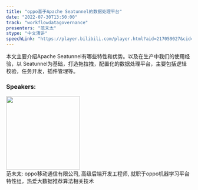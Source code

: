 ```yaml
---
title: "oppo基于Apache Seatunnel的数据处理平台"
date: "2022-07-30T13:50:00"
track: "workflowdatagovernance"
presenters: "范未太"
stype: "中文演讲"
speechLink: "https://player.bilibili.com/player.html?aid=217059027&cid=806301137&page=1"
---
```

本文主要介绍Apache Seatunnel有哪些特性和优势。以及在生产中我们的使用经验，以 Seatunnel为基础，打造拖拉拽，配置化的数据处理平台，主要包括逻辑校验，任务开发，插件管理等。
 ### Speakers: 
 <img src="images/speaker/1100.png" width="200" /><br>范未太: oppo移动通信有限公司, 高级后端开发工程师, 就职于oppo机器学习平台特性组，热爱大数据推荐算法相关技术

 
